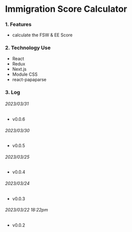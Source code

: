 # Immigration Score Calculator

### 1. Features

- calculate the FSW & EE Score

### 2. Technology Use

- React
- Redux
- Next.js
- Module CSS
- react-papaparse

### 3. Log

###### 2023/03/31

- v0.0.6

###### 2023/03/30

- v0.0.5

###### 2023/03/25

- v0.0.4

###### 2023/03/24

- v0.0.3

###### 2023/03/22 18:22pm

- v0.0.2





